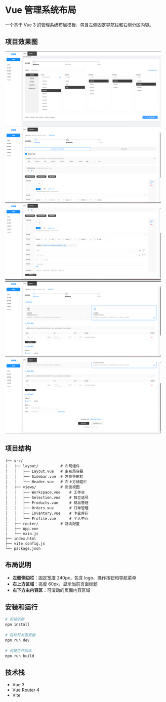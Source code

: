 # Vue 管理系统布局

一个基于 Vue 3 的管理系统布局模板，包含左侧固定导航栏和右侧分区内容。

## 项目效果图

![效果图1](./img/Snipaste_2025-10-02_11-41-47.png)
![效果图2](./img/Snipaste_2025-10-02_11-42-07.png)
![效果图3](./img/Snipaste_2025-10-02_11-42-14.png)
![效果图4](./img/Snipaste_2025-10-02_11-42-33.png)
![效果图5](./img/Snipaste_2025-10-02_11-42-38.png)

## 项目结构

```
├── src/
│   ├── layout/          # 布局组件
│   │   ├── Layout.vue   # 主布局容器
│   │   ├── Sidebar.vue  # 左侧导航栏
│   │   └── Header.vue   # 右上方标题栏
│   ├── views/           # 页面视图
│   │   ├── Workspace.vue    # 工作台
│   │   ├── Selection.vue    # 独立选号
│   │   ├── Products.vue     # 商品管理
│   │   ├── Orders.vue       # 订单管理
│   │   ├── Inventory.vue    # 卡密库存
│   │   └── Profile.vue      # 个人中心
│   ├── router/          # 路由配置
│   ├── App.vue
│   └── main.js
├── index.html
├── vite.config.js
└── package.json
```

## 布局说明

- **左侧侧边栏**：固定宽度 240px，包含 logo、操作按钮和导航菜单
- **右上方区域**：高度 60px，显示当前页面标题
- **右下方主内容区**：可滚动的页面内容区域

## 安装和运行

```bash
# 安装依赖
npm install

# 启动开发服务器
npm run dev

# 构建生产版本
npm run build
```

## 技术栈

- Vue 3
- Vue Router 4
- Vite

